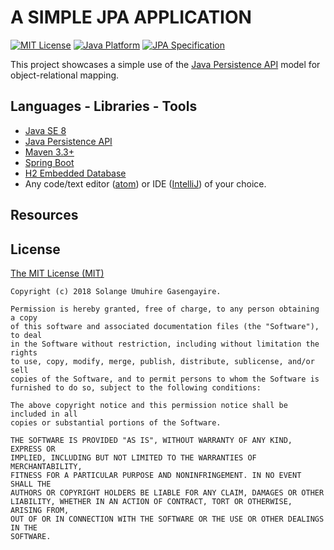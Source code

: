 # A SIMPLE JPA APPLICATION

[![MIT License](https://img.shields.io/badge/license-MIT%20License-green.svg)](https://github.com/SolangeUG/simple-jpa-application/blob/master/LICENSE)
[![Java Platform](https://img.shields.io/badge/platform-Java-blue.svg)](https://docs.oracle.com/en/java/)
[![JPA Specification](https://img.shields.io/badge/specification-JPA-657885.svg)](http://www.oracle.com/technetwork/java/javaee/tech/persistence-jsp-140049.html)

This project showcases a simple use of the [Java Persistence API](https://docs.oracle.com/javaee/7/tutorial/persistence-intro.htm#BNBPZ) model for object-relational mapping. 

## Languages - Libraries - Tools

- [Java SE 8](http://www.oracle.com/technetwork/java/javase/downloads/jdk8-downloads-2133151.html)
- [Java Persistence API](https://docs.oracle.com/javaee/7/tutorial/persistence-intro.htm#BNBPZ)
- [Maven 3.3+](https://maven.apache.org/download.cgi)
- [Spring Boot](https://projects.spring.io/spring-boot/)
- [H2 Embedded Database](http://www.h2database.com/html/features.html#in_memory_databases)
- Any code/text editor ([atom](https://atom.io/)) or IDE ([IntelliJ](https://www.jetbrains.com/idea/download)) of your choice.

## Resources



## License

[The MIT License (MIT)](https://opensource.org/licenses/MIT)

````
Copyright (c) 2018 Solange Umuhire Gasengayire.

Permission is hereby granted, free of charge, to any person obtaining a copy
of this software and associated documentation files (the "Software"), to deal
in the Software without restriction, including without limitation the rights
to use, copy, modify, merge, publish, distribute, sublicense, and/or sell
copies of the Software, and to permit persons to whom the Software is
furnished to do so, subject to the following conditions:

The above copyright notice and this permission notice shall be included in all
copies or substantial portions of the Software.

THE SOFTWARE IS PROVIDED "AS IS", WITHOUT WARRANTY OF ANY KIND, EXPRESS OR
IMPLIED, INCLUDING BUT NOT LIMITED TO THE WARRANTIES OF MERCHANTABILITY,
FITNESS FOR A PARTICULAR PURPOSE AND NONINFRINGEMENT. IN NO EVENT SHALL THE
AUTHORS OR COPYRIGHT HOLDERS BE LIABLE FOR ANY CLAIM, DAMAGES OR OTHER
LIABILITY, WHETHER IN AN ACTION OF CONTRACT, TORT OR OTHERWISE, ARISING FROM,
OUT OF OR IN CONNECTION WITH THE SOFTWARE OR THE USE OR OTHER DEALINGS IN THE
SOFTWARE.

````